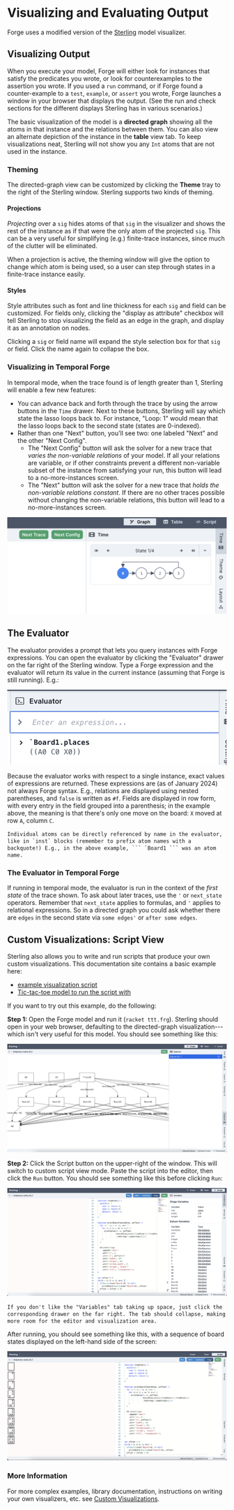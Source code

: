 # Visualizing and Evaluating Output

Forge uses a modified version of the [Sterling](https://sterling-js.github.io/) model visualizer.

## Visualizing Output

When you execute your model, Forge will either look for instances that satisfy the predicates you wrote, or look for counterexamples to the assertion you wrote. If you used a `run` command, or if Forge found a counter-example to a `test`, `example`, or `assert` you wrote, Forge launches a window in your browser that displays the output. (See the run and check sections for the different displays Sterling has in various scenarios.)

The basic visualization of the model is a **directed graph** showing all the atoms in that instance and the relations between them. You can also view an alternate depiction of the instance in the **table** view tab. To keep visualizations neat, Sterling will not show you any `Int` atoms that are not used in the instance.

### Theming 

The directed-graph view can be customized by clicking the **Theme** tray to the right of the Sterling window. Sterling supports two kinds of theming.

#### Projections

_Projecting_ over a `sig` hides atoms of that `sig` in the visualizer and shows the rest of the instance as if that were the only atom of the projected `sig`. This can be a very useful for simplifying (e.g.) finite-trace instances, since much of the clutter will be eliminated. 

When a projection is active, the theming window will give the option to change which atom is being used, so a user can step through states in a finite-trace instance easily.

#### Styles 

Style attributes such as font and line thickness for each `sig` and field can be customized. For fields only, clicking the "display as attribute" checkbox will tell Sterling to stop visualizing the field as an edge in the graph, and display it as an annotation on nodes.

Clicking a `sig` or field name will expand the style selection box for that `sig` or field. Click the name again to collapse the box.

### Visualizing in Temporal Forge

In temporal mode, when the trace found is of length greater than 1, Sterling will enable a few new features:

- You can advance back and forth through the trace by using the arrow buttons in the `Time` drawer. Next to these buttons, Sterling will say which state the lasso loops back to. For instance, "Loop: 1" would mean that the lasso loops back to the second state (states are 0-indexed).
- Rather than one "Next" button, you'll see two: one labeled "Next" and the other "Next Config".
  - The "Next Config" button will ask the solver for a new trace that _varies the non-variable relations_ of your model. If all your relations are variable, or if other constraints prevent a different non-variable subset of the instance from satisfying your run, this button will lead to a no-more-instances screen.
  - The "Next" button will ask the solver for a new trace that _holds the non-variable relations constant_. If there are no other traces possible without changing the non-variable relations, this button will lead to a no-more-instances screen.

![The trace viewer shows a cycle of 4 states, with the final state looping back to the first. A header says "State 1 of 4" between a forward and backward button.](../images/temporal-minimap.png "The trace viewer for temporal Forge")


## The Evaluator

The evaluator provides a prompt that lets you query instances with Forge expressions. You can open the evaluator by clicking the "Evaluator" drawer on the far right of the Sterling window. Type a Forge expression and the evaluator will return its value in the current instance (assuming that Forge is still running). E.g.:

![Evaluating an expression: the evaluator is open, and the user has just evaluated the expression `\`Board1.places`. The result, `((A0 C0 X0))`, appears beneath the input box.](../images/eval-ttt-places.png "Evaluating an Expression")


Because the evaluator works with respect to a single instance, exact values of expressions are returned. These expressions are (as of January 2024) not always Forge syntax. E.g., relations are displayed using nested parentheses, and `false` is written as `#f`. Fields are displayed in row form, with every entry in the field grouped into a parenthesis; in the example above, the meaning is that there's only one move on the board: `X` moved at row `A`, column `C`.

~~~admonish hint title="Atoms can be referenced"
Individual atoms can be directly referenced by name in the evaluator, like in `inst` blocks (remember to prefix atom names with a backquote!) E.g., in the above example, ``` `Board1 ``` was an atom name.
~~~

  

<!-- The evaluator can also be given commands like `--version` (`-v`) to show the version of Forge being used or `--help` (`-h`) to show the file being run. -->

### The Evaluator in Temporal Forge

If running in temporal mode, the evaluator is run in the context of the _first state_ of the trace shown. To ask about later traces, use the `'` or `next_state` operators. Remember that `next_state` applies to formulas, and `'` applies to relational expressions. So in a directed graph you could ask whether there are `edges` in the second state via `some edges'` or `after some edges`.


## Custom Visualizations: Script View

Sterling also allows you to write and run scripts that produce your own custom visualizations. This documentation site contains a basic example here:
- [example visualization script](../example-models/vis/ttt.js)
- [Tic-tac-toe model to run the script with](../example-models/ttt.frg)

If you want to try out this example, do the following:

**Step 1:** Open the Forge model and run it (`racket ttt.frg`). Sterling should open in your web browser, defaulting to the directed-graph visualization---which isn't very useful for this model. You should see something like this: 

![Default visualization for tic-tac-toe, comprising boxes and lines](../images/ttt-viz-1.png "Default Visualizer")

**Step 2:** Click the Script button on the upper-right of the window. This will switch to custom script view mode. Paste the script into the editor, then click the `Run` button. You should see something like this before clicking `Run`:


![Custom visualizer before running. There is an editor in the middle of the window where the script has been pasted, and a button marked "run" above it.](../images/ttt-viz-2.png "Custom Visualizer")

~~~admonish hint title="Drawers"
If you don't like the "Variables" tab taking up space, just click the corresponding drawer on the far right. The tab should collapse, making more room for the editor and visualization area.
~~~

After running, you should see something like this, with a sequence of board states displayed on the left-hand side of the screen:

![Custom visualizer after running. To the left, there is a sequence of boxes, each showing a board state of tic-tac-toe.](../images/ttt-viz-3.png "Custom Visualizer (Run)")

### More Information

For more complex examples, library documentation, instructions on writing your own visualizers, etc. see [Custom Visualizations](../sterling/custom-basics.md).
